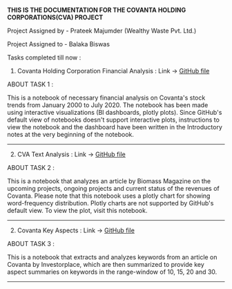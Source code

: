 **THIS IS THE DOCUMENTATION FOR THE COVANTA HOLDING CORPORATIONS(CVA) PROJECT**

Project Assigned by - Prateek Majumder (Wealthy Waste Pvt. Ltd.)

Project Assigned to - Balaka Biswas

Tasks completed till now :

1. Covanta Holding Corporation Financial Analysis : Link -> [GitHub file](https://github.com/Wealthy-Waste/Financial-Analysis/blob/master/Covanta%20Holding%20Corporation/Covanta_Holding_Corporation_Financial_Analysis%20(3).ipynb)

ABOUT TASK 1 :

This is a notebook of necessary financial analysis on Covanta's stock trends from January 2000 to July 2020. The notebook has been made using interactive visualizations (BI dashboards, plotly plots). Since GitHub's default view of notebooks doesn't support interactive plots, instructions to view the notebook and the dashboard have been written in the Introductory notes at the very beginning of the notebook.

________________________________________________________________________________________________________________________________________________________________________________

2. CVA Text Analysis : Link -> [GitHub file](https://github.com/BALaka-18/Financial-Analysis/blob/master/Covanta%20Holding%20Corporation/CVA_Text_Analysis.ipynb)

ABOUT TASK 2 :

This is a notebook that analyzes an article by Biomass Magazine on the upcoming projects, ongoing projects and current status of the revenues of Covanta.
Please note that this notebook uses a plotly chart for showing word-frequency distribution. Plotly charts are not supported by GitHub's default view. To view the plot, visit this notebook.

________________________________________________________________________________________________________________________________________________________________________________

2. Covanta Key Aspects : Link -> [GitHub file](https://github.com/BALaka-18/Financial-Analysis/blob/master/Covanta%20Holding%20Corporation/Covanta_Key_Aspects.ipynb)

ABOUT TASK 3 :

This is a notebook that extracts and analyzes keywords from an article on Covanta by Investorplace, which are then summarized to provide key aspect summaries on keywords in the range-window of 10, 15, 20 and 30.

________________________________________________________________________________________________________________________________________________________________________________
